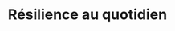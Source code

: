 ---
title: Résilience au quotidien
description: A description of this category
image:

# Badge style
style:
    background: "#FF7B9C"
    color: "#fff"
---